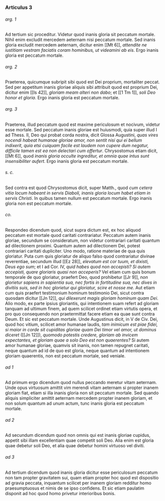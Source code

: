 ### Articulus 3

###### arg. 1
Ad tertium sic proceditur. Videtur quod inanis gloria sit peccatum mortale. Nihil enim excludit mercedem aeternam nisi peccatum mortale. Sed inanis gloria excludit mercedem aeternam, dicitur enim [[Mt 6]], *attendite ne iustitiam vestram faciatis coram hominibus, ut videamini ab eis*. Ergo inanis gloria est peccatum mortale.

###### arg. 2
Praeterea, quicumque subripit sibi quod est Dei proprium, mortaliter peccat. Sed per appetitum inanis gloriae aliquis sibi attribuit quod est proprium Dei, dicitur enim [[Is 42]], *gloriam meam alteri non dabo*; et [[1 Tm 1]], *soli Deo honor et gloria*. Ergo inanis gloria est peccatum mortale.

###### arg. 3
Praeterea, illud peccatum quod est maxime periculosum et nocivum, videtur esse mortale. Sed peccatum inanis gloriae est huiusmodi, quia super illud I ad Thess. II, Deo qui probat corda nostra, dicit Glossa Augustini, *quas vires nocendi habeat humanae gloriae amor, non sentit nisi qui ei bellum indixerit, quia etsi cuiquam facile est laudem non cupere dum negatur, difficile tamen est ea non delectari cum offertur*. Chrysostomus etiam dicit, [[Mt 6]], quod *inanis gloria occulte ingreditur, et omnia quae intus sunt insensibiliter aufert*. Ergo inanis gloria est peccatum mortale.

###### s. c.
Sed contra est quod Chrysostomus dicit, super Matth., quod *cum cetera vitia locum habeant in servis Diaboli, inanis gloria locum habet etiam in servis Christi*. In quibus tamen nullum est peccatum mortale. Ergo inanis gloria non est peccatum mortale.

###### co.
Respondeo dicendum quod, sicut supra dictum est, ex hoc aliquod peccatum est mortale quod caritati contrariatur. Peccatum autem inanis gloriae, secundum se consideratum, non videtur contrariari caritati quantum ad dilectionem proximi. Quantum autem ad dilectionem Dei, potest contrariari caritati dupliciter. Uno modo, ratione materiae de qua quis gloriatur. Puta cum quis gloriatur de aliquo falso quod contrariatur divinae reverentiae, secundum illud [[Ez 28]], *elevatum est cor tuum, et dixisti, Deus ego sum*; et I ad Cor. IV, *quid habes quod non accepisti? Si autem accepisti, quare gloriaris quasi non acceperis?* Vel etiam cum quis bonum temporale de quo gloriatur, praefert Deo, quod prohibetur [[Jr 9]], *non glorietur sapiens in sapientia sua, nec fortis in fortitudine sua, nec dives in divitiis suis, sed in hoc glorietur qui gloriatur, scire et nosse me*. Aut etiam cum quis praefert testimonium hominum testimonio Dei, sicut contra quosdam dicitur [[Jn 12]], *qui dilexerunt magis gloriam hominum quam Dei*. Alio modo, ex parte ipsius gloriantis, qui intentionem suam refert ad gloriam tanquam ad ultimum finem, ad quem scilicet ordinet etiam virtutis opera, et pro quo consequendo non praetermittat facere etiam ea quae sunt contra Deum. Et sic est peccatum mortale. Unde Augustinus dicit, in V de Civ. Dei, quod hoc vitium, scilicet amor humanae laudis, *tam inimicum est piae fidei, si maior in corde sit cupiditas gloriae quam Dei timor vel amor, ut dominus diceret* ([[Jn 12]]), *quomodo potestis credere, gloriam ab invicem expectantes, et gloriam quae a solo Deo est non quaerentes?* Si autem amor humanae gloriae, quamvis sit inanis, non tamen repugnet caritati, neque quantum ad id de quo est gloria, neque quantum ad intentionem gloriam quaerentis, non est peccatum mortale, sed veniale.

###### ad 1
Ad primum ergo dicendum quod nullus peccando meretur vitam aeternam. Unde opus virtuosum amittit vim merendi vitam aeternam si propter inanem gloriam fiat, etiam si illa inanis gloria non sit peccatum mortale. Sed quando aliquis simpliciter amittit aeternam mercedem propter inanem gloriam, et non solum quantum ad unum actum, tunc inanis gloria est peccatum mortale.

###### ad 2
Ad secundum dicendum quod non omnis qui est inanis gloriae cupidus, appetit sibi illam excellentiam quae competit soli Deo. Alia enim est gloria quae debetur soli Deo, et alia quae debetur homini virtuoso vel diviti.

###### ad 3
Ad tertium dicendum quod inanis gloria dicitur esse periculosum peccatum non tam propter gravitatem sui, quam etiam propter hoc quod est dispositio ad gravia peccata, inquantum scilicet per inanem gloriam redditur homo praesumptuosus et nimis de se ipso confidens. Et sic etiam paulatim disponit ad hoc quod homo privetur interioribus bonis.

